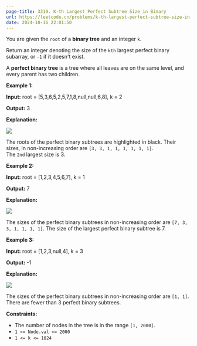 ```yaml
---
page-title: 3319. K-th Largest Perfect Subtree Size in Binary
url: https://leetcode.cn/problems/k-th-largest-perfect-subtree-size-in-binary-tree/
date: 2024-10-16 22:01:50
---
```

You are given the `root` of a **binary tree** and an integer `k`.

Return an integer denoting the size of the `kth` largest perfect binary subarray, or `-1` if it doesn't exist.

A **perfect binary tree** is a tree where all leaves are on the same level, and every parent has two children.

**Example 1:**

**Input:** root = \[5,3,6,5,2,5,7,1,8,null,null,6,8\], k = 2

**Output:** 3

**Explanation:**

![](https://assets.leetcode.com/uploads/2024/10/14/tmpresl95rp-1.png)

The roots of the perfect binary subtrees are highlighted in black. Their sizes, in non-increasing order are `[3, 3, 1, 1, 1, 1, 1, 1]`.  
The `2nd` largest size is 3.

**Example 2:**

**Input:** root = \[1,2,3,4,5,6,7\], k = 1

**Output:** 7

**Explanation:**

![](https://assets.leetcode.com/uploads/2024/10/14/tmp_s508x9e-1.png)

The sizes of the perfect binary subtrees in non-increasing order are `[7, 3, 3, 1, 1, 1, 1]`. The size of the largest perfect binary subtree is 7.

**Example 3:**

**Input:** root = \[1,2,3,null,4\], k = 3

**Output:** \-1

**Explanation:**

![](https://assets.leetcode.com/uploads/2024/10/14/tmp74xnmpj4-1.png)

The sizes of the perfect binary subtrees in non-increasing order are `[1, 1]`. There are fewer than 3 perfect binary subtrees.

**Constraints:**

-   The number of nodes in the tree is in the range `[1, 2000]`.
-   `1 <= Node.val <= 2000`
-   `1 <= k <= 1024`